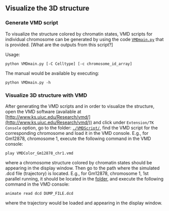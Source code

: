 ## Visualize the 3D structure

### Generate VMD script

To visualize the structure colored by chromatin states, VMD scripts for individual chromosome can be generated by using the code [`VMDmain.py`](./VMDmain.py) that is provided. [What are the outputs from this script?]

Usage:
```
python VMDmain.py [-C Celltype] [-c chromosome_id_array]
```
The manual would be available by executing:  
```
python VMDmain.py -h
```

### Visualize 3D structure with VMD

After generating the VMD scripts and in order to visualize the structure, open the VMD software (available at [http://www.ks.uiuc.edu/Research/vmd/](http://www.ks.uiuc.edu/Research/vmd/)) and click under `Extension/TK Console` option, go to the folder: [`./VMDScript/`](./VMDScript/), find the VMD script for the corresponding chromosome and load it in the VMD console. E.g., for Gm12878, chromosome 1, execute the following command in the VMD console:
```
play VMDColor_Gm12878_chr1.vmd
```
where a chromosome structure colored by chromatin states should be appearing in the display window. Then go to the path where the simulated .dcd file (trajectory) is located. E.g., for Gm12878, chromosome 1, 1st parallel running, it should be located in the [folder](../../runMolecularDynamics/run_folder/Gm12878/chr1/run00/), and execute the following command in the VMD console:
```
animate read dcd DUMP_FILE.dcd 
```
where the trajectory would be loaded and appearing in the display window.
